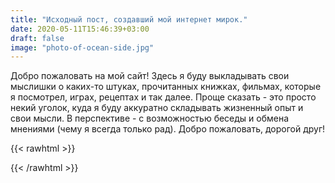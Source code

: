 ```yaml
---
title: "Исходный пост, создавший мой интернет мирок."
date: 2020-05-11T15:46:39+03:00
draft: false
image: "photo-of-ocean-side.jpg"
---
```

Добро пожаловать на мой сайт! Здесь я буду выкладывать свои мыслишки о каких-то штуках, прочитанных книжках, фильмах, которые я посмотрел, играх, рецептах и так далее. Проще сказать - это просто некий уголок, куда я буду аккуратно складывать жизненный опыт и свои мысли. В перспективе - с возможностью беседы и обмена мнениями (чему я всегда только рад). Добро пожаловать, дорогой друг!
<!--more--> 

{{< rawhtml >}}
<div id="graphcomment"></div>
<script type="text/javascript">

  window.gc_params = {
    graphcomment_id: 'https-psyhut-ru',

    // if your website has a fixed header, indicate it's height in pixels
    fixed_header_height: 0,
  };
  
  (function() {
    var gc = document.createElement('script'); gc.type = 'text/javascript'; gc.async = true;
    gc.src = 'https://graphcomment.com/js/integration.js?' + Math.round(Math.random() * 1e8);
    (document.getElementsByTagName('head')[0] || document.getElementsByTagName('body')[0]).appendChild(gc);
  })();

</script>
{{< /rawhtml >}}